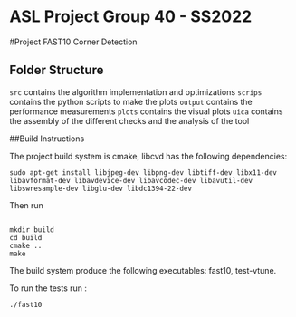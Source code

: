 # ASL Project Group 40 - SS2022
#Project FAST10 Corner Detection

## Folder Structure

`src` contains the algorithm implementation and optimizations
`scrips` contains the python scripts to make the plots
`output` contains the performance measurements
`plots` contains the visual plots
`uica` contains the assembly of the different checks and the analysis of the tool

##Build Instructions

The project build system is cmake, libcvd has the following dependencies:

```shell
sudo apt-get install libjpeg-dev libpng-dev libtiff-dev libx11-dev libavformat-dev libavdevice-dev libavcodec-dev libavutil-dev libswresample-dev libglu-dev libdc1394-22-dev
```

Then run  

```shell

mkdir build
cd build
cmake ..
make
```

The build system produce the following executables: fast10, test-vtune.

To run the tests run :

``` shell
./fast10
```
